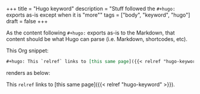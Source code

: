 +++
title = "Hugo keyword"
description = "Stuff followed the `#+hugo:` exports as-is except when it is \"more\""
tags = ["body", "keyword", "hugo"]
draft = false
+++

As the content following `#+hugo:` exports as-is to the Markdown, that
content should be what Hugo can parse (i.e. Markdown, shortcodes,
etc).

This Org snippet:

```org
#+hugo: This `relref` links to [this same page]({​{< relref "hugo-keyword" >}}).
```

renders as below:

This `relref` links to [this same page]({{< relref "hugo-keyword" >}}).
